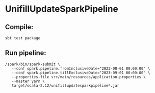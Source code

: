# UnifillUpdateSparkPipeline

## Compile:
    sbt test package

## Run pipeline:
    /spark/bin/spark-submit \
       --conf spark.pipeline.fromInclusiveDate="2023-08-01 00:00:00" \
       --conf spark.pipeline.tillExclusiveDate="2023-09-01 00:00:00" \
       --properties-file src/main/resources/application.properties \
       --master yarn \
       target/scala-2.12/unifillupdatesparkpipeline*.jar